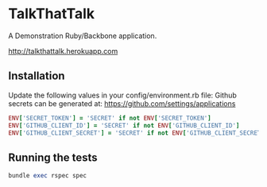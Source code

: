 # TalkThatTalk

A Demonstration Ruby/Backbone application.

http://talkthattalk.herokuapp.com


## Installation

Update the following values in your config/environment.rb file:
Github secrets can be generated at: https://github.com/settings/applications

``` ruby
ENV['SECRET_TOKEN'] = 'SECRET' if not ENV['SECRET_TOKEN']
ENV['GITHUB_CLIENT_ID'] = 'SECRET' if not ENV['GITHUB_CLIENT_ID']
ENV['GITHUB_CLIENT_SECRET'] = 'SECRET' if not ENV['GITHUB_CLIENT_SECRET']
```

## Running the tests
``` ruby
bundle exec rspec spec
```

